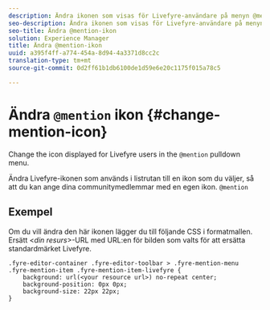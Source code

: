 ```yaml
---
description: Ändra ikonen som visas för Livefyre-användare på menyn @mention.
seo-description: Ändra ikonen som visas för Livefyre-användare på menyn @mention.
seo-title: Ändra @mention-ikon
solution: Experience Manager
title: Ändra @mention-ikon
uuid: a395f4ff-a774-454a-8d94-4a3371d8cc2c
translation-type: tm+mt
source-git-commit: 0d2ff61b1db6100de1d59e6e20c1175f015a78c5

---
```



# Ändra `@mention` ikon {#change-mention-icon}

Change the icon displayed for Livefyre users in the `@mention` pulldown menu.

Ändra Livefyre-ikonen som används i listrutan till en ikon som du väljer, så att du kan ange dina communitymedlemmar med en egen ikon. `@mention`

## Exempel

Om du vill ändra den här ikonen lägger du till följande CSS i formatmallen. Ersätt &lt;*din resurs*>-URL med URL:en för bilden som valts för att ersätta standardmärket Livefyre.

```
.fyre-editor-container .fyre-editor-toolbar > .fyre-mention-menu .fyre-mention-item .fyre-mention-item-livefyre { 
    background: url(<your resource url>) no-repeat center; 
    background-position: 0px 0px; 
    background-size: 22px 22px; 
}
```
